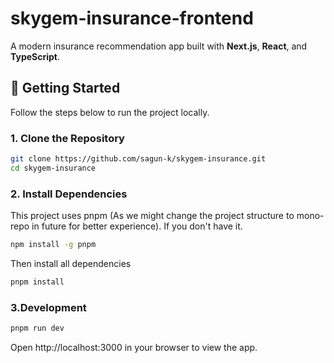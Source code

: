 # skygem-insurance-frontend

A modern insurance recommendation app built with **Next.js**, **React**, and **TypeScript**.

## 🚀 Getting Started

Follow the steps below to run the project locally.

### 1. Clone the Repository
```sh
git clone https://github.com/sagun-k/skygem-insurance.git
cd skygem-insurance
```

### 2. Install Dependencies
This project uses pnpm (As we might change the project structure to mono-repo in future for better experience). If you don't have it.
```sh
npm install -g pnpm
```
Then install all dependencies
```sh
pnpm install
```

### 3.Development
```sh
pnpm run dev
```
Open http://localhost:3000 in your browser to view the app.



